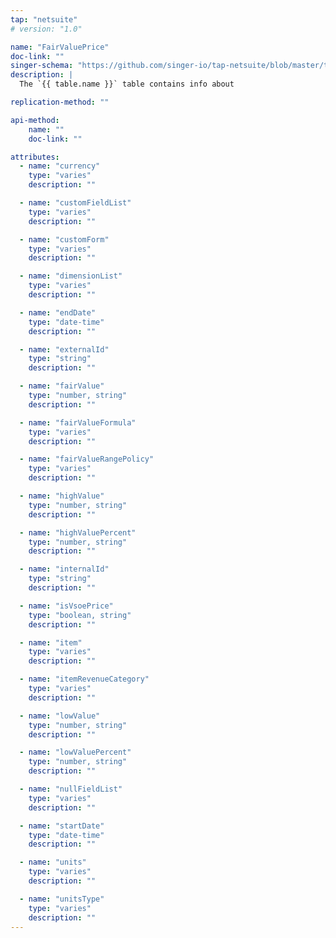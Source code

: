 ```yaml
---
tap: "netsuite"
# version: "1.0"

name: "FairValuePrice"
doc-link: ""
singer-schema: "https://github.com/singer-io/tap-netsuite/blob/master/tap_netsuite/schemas/FairValuePrice.json"
description: |
  The `{{ table.name }}` table contains info about 

replication-method: ""

api-method:
    name: ""
    doc-link: ""

attributes:
  - name: "currency"
    type: "varies"
    description: ""

  - name: "customFieldList"
    type: "varies"
    description: ""

  - name: "customForm"
    type: "varies"
    description: ""

  - name: "dimensionList"
    type: "varies"
    description: ""

  - name: "endDate"
    type: "date-time"
    description: ""

  - name: "externalId"
    type: "string"
    description: ""

  - name: "fairValue"
    type: "number, string"
    description: ""

  - name: "fairValueFormula"
    type: "varies"
    description: ""

  - name: "fairValueRangePolicy"
    type: "varies"
    description: ""

  - name: "highValue"
    type: "number, string"
    description: ""

  - name: "highValuePercent"
    type: "number, string"
    description: ""

  - name: "internalId"
    type: "string"
    description: ""

  - name: "isVsoePrice"
    type: "boolean, string"
    description: ""

  - name: "item"
    type: "varies"
    description: ""

  - name: "itemRevenueCategory"
    type: "varies"
    description: ""

  - name: "lowValue"
    type: "number, string"
    description: ""

  - name: "lowValuePercent"
    type: "number, string"
    description: ""

  - name: "nullFieldList"
    type: "varies"
    description: ""

  - name: "startDate"
    type: "date-time"
    description: ""

  - name: "units"
    type: "varies"
    description: ""

  - name: "unitsType"
    type: "varies"
    description: ""
---
```

